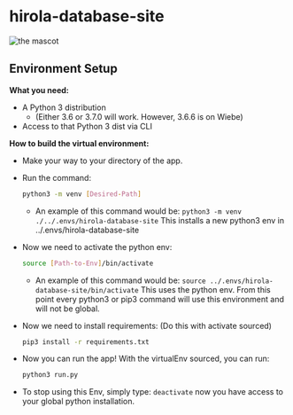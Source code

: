 # hirola-database-site
![the mascot](https://upload.wikimedia.org/wikipedia/commons/thumb/6/64/Damaliscus_hunteri_The_book_of_antelopes_%281894%29.png/440px-Damaliscus_hunteri_The_book_of_antelopes_%281894%29.png)
## Environment Setup
__What you need:__
* A Python 3 distribution
  * (Either 3.6 or 3.7.0 will work. However, 3.6.6 is on Wiebe)
* Access to that Python 3 dist via CLI

__How to build the virtual environment:__
* Make your way to your directory of the app.

* Run the command:
  ```bash
  python3 -m venv [Desired-Path]
  ```
  * An example of this command would be: 
  ```python3 -m venv ./../.envs/hirola-database-site```
  This installs a new python3 env in ../.envs/hirola-database-site

* Now we need to activate the python env:
  ```bash
  source [Path-to-Env]/bin/activate
  ```
  * An example of this command would be: 
  ```source ../.envs/hirola-database-site/bin/activate```
  This uses the python env. From this point every python3 or pip3 command will use this environment and will not be global.
* Now we need to install requirements: (Do this with activate sourced)
  ```bash
  pip3 install -r requirements.txt
  ```
* Now you can run the app! With the virtualEnv sourced, you can run:
   ```bash
   python3 run.py
   ```
* To stop using this Env, simply type: ``` deactivate ``` now you have access to your global python installation.

